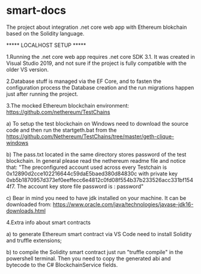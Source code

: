 # smart-docs
The project about integration .net core web app with Ethereum blokchain based on the Solidity language.

***** LOCALHOST SETUP *****

1.Running the .net core web app requires .net core SDK 3.1. It was created in Visual Studio 2019, and not sure if the project is fully compatible with the older VS version.

2.Database stuff is managed via the EF Core, and to fasten the configuration process the Database creation and the run migrations happen just after running the project.


3.The mocked Ethereum blockchain environment:
https://github.com/nethereum/TestChains

a) To setup the test blockchain on Windows need to download the source code and then run the startgeth.bat from the https://github.com/Nethereum/TestChains/tree/master/geth-clique-windows

b) The pass.txt located in the same directory stores password of the test blockchain. In general please read the nethereum readme file and notice that:
"The preconfigured account used across every Testchain is 0x12890d2cce102216644c59daE5baed380d84830c with private key 0xb5b1870957d373ef0eeffecc6e4812c0fd08f554b37b233526acc331bf1544f7.
The account key store file password is : password"

c) Bear in mind you need to have jdk installed on your machine. It can be downloaded from: https://www.oracle.com/java/technologies/javase-jdk16-downloads.html

4.Extra info about smart contracts

a) to generate Ethereum smart contract via VS Code need to install Solidity and truffle extensions;

b) to compile the Solidity smart contract just run "truffle compile" in the powershell terminal. Then you need to copy the generated abi and bytecode to the C# BlockchainService fields.


